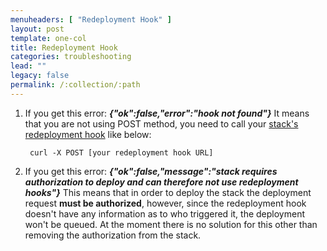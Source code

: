 ```yaml
---
menuheaders: [ "Redeployment Hook" ]
layout: post
template: one-col
title: Redeployment Hook
categories: troubleshooting
lead: ""
legacy: false
permalink: /:collection/:path
---
```



1. If you get this error: ***{"ok":false,"error":"hook not found"}***
  It means that you are not using POST method, you need to call your [stack's redeployment hook](http://cloud66-help.helpscoutdocs.com/article/11-redeployment-hooks#manual) like below: 

		curl -X POST [your redeployment hook URL]

2. If you get this error: ***{"ok":false,"message":"stack requires authorization to deploy and can therefore not use redeployment hooks"}***
  This means that in order to deploy the stack the deployment request **must be authorized**, however, since the redeployment hook doesn't have any information as to who triggered it, the deployment won't be queued. At the moment there is no solution for this other than removing the authorization from the stack.
